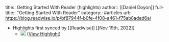 title:: Getting Started With Reader (highlights)
author:: [[Daniel Doyon]]
full-title:: "Getting Started With Reader"
category:: #articles
url:: https://blog.readwise.io/p/bf87944f-b0fe-4f08-a461-f75ab8aded6a/

- Highlights first synced by [[Readwise]] [[Nov 19th, 2022]]
	- ![](https://s3.amazonaws.com/readwiseio/2022/08/corniest-onboarding-doc-1.png) ([View Highlight](https://read.readwise.io/read/01ghmpr9afxs8kr909h4cexh1q))